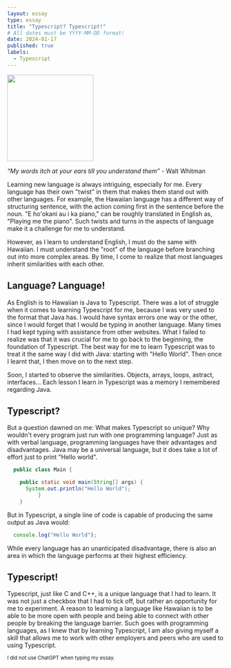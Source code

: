 ```yaml
---
layout: essay
type: essay
title: "Typescript? Typescript!"
# All dates must be YYYY-MM-DD format!
date: 2024-01-17
published: true
labels:
  - Typescript
---
```


<img width="200px" class="rounded float-start pe-4" src="https://encrypted-tbn0.gstatic.com/images?q=tbn:ANd9GcTWOYykNrmuFxdgCNvyG0yGvWrYKlOAYyzNDA&s">

*“My words itch at your ears till you understand them”* - Walt Whitman

Learning new language is always intriguing, especially for me. Every language has their own "twist" in them that makes them stand out with other languages. For example, the Hawaiian language has a different way of structuring sentence, with the action coming first in the sentence before the noun. "E ho'okani au
i ka piano," can be roughly translated in English as, "Playing me the piano". Such twists and turns in the aspects of language make it a challenge for me to understand. 

However, as I learn to understand English, I must do the same with Hawaiian. I must understand the "root" of the language before branching out
into more complex areas. By time, I come to realize that most languages inherit similarities with each other. 

## Language? Language!

As English is to Hawaiian is Java to Typescript. There was a lot of struggle when it comes to learning Typescript for me, because I was very used to the format that Java has. I would have syntax errors one way or the other, since I would forget that I would be typing in another language. Many times I had
kept typing with assistance from other websites. What I failed to realize was that it was crucial for me to go back to the beginning, the foundation of Typescript. The best way for me to learn Typescript was to treat it the same way I did with Java: starting with "Hello World". Then once I learnt that, I
then move on to the next step.

Soon, I started to observe the similarities. Objects, arrays, loops, astract, interfaces... Each lesson I learn in Typescript was a memory I remembered regarding Java. 

## Typescript?

But a question dawned on me: What makes Typescript so unique? Why wouldn't every program just run with one programming language? Just as with verbal language, programming languages have their advantages and disadvantages. Java may be a universal language, but it does take a lot of effort just to print
"Hello world".

```java
  public class Main {

    public static void main(String[] args) {
      System.out.println("Hello World");
          }
    }
```

But in Typescript, a single line of code is capable of producing the same output as Java would:

```ts
  console.log("Hello World");
```

While every language has an unanticipated disadvantage, there is also an area in which the language performs at their highest efficiency.

## Typescript!

Typescript, just like C and C++, is a unique language that I had to learn. It was not just a checkbox that I had to tick off, but rather an opportunity for me to experiment. A reason to learning a language like Hawaiian is to be able to be more open with people and being able to connect with other people
by breaking the language barrier. Such goes with programming languages, as I knew that by learning Typescript, I am also giving myself a skill that allows me to work with other employers and peers who are used to using Typescript. 

<small> I did not use ChatGPT when typing my essay.
